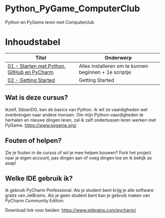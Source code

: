 # Python_PyGame_ComputerClub
Python en PyGame leren met Computerclub

# Inhoudstabel

| Titel | Onderwerp |
| ----- | ---- |
| [01 - Starten met Python, GitHub en PyCharm](Info_en_opdrachten.md) | Alles installeren om te kunnen beginnen + 1e scriptje |
| [02 - Getting Started](./README.md) | Getting Started |

## Wat is deze cursus?
Ikzelf, SibianDG, kan de basics van Python.
Ik wil ze vaardigheden wel overbrengen naar andere mensen.
Om mijn Python-vaardigheden te herhalen en nieuwe dingen leren, zal ik zelf ondertussen leren werken met PyGame.
https://www.pygame.org/

## Fouten of helpen?
Zie je fouten in de cursus of wil je mee helpen bouwen? Fork het project naar je eigen account, pas dingen aan of voeg dingen toe en ik bekijk ze asap!

## Welke IDE gebruik ik?
Ik gebruik PyCharm Professional. Als je student bent krijg je alle software gratis van JetBrains.
Als je geen student bent kan je gebruik maken van PyCharm Community Edition.

Download link voor beiden: https://www.jetbrains.com/pycharm/